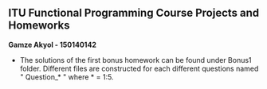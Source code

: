 ## ITU Functional Programming Course Projects and Homeworks ##
**Gamze Akyol - 150140142**

- The solutions of the first bonus homework can be found under Bonus1 folder. Different files are constructed for each different questions named " Question_* " where * = 1:5. 
